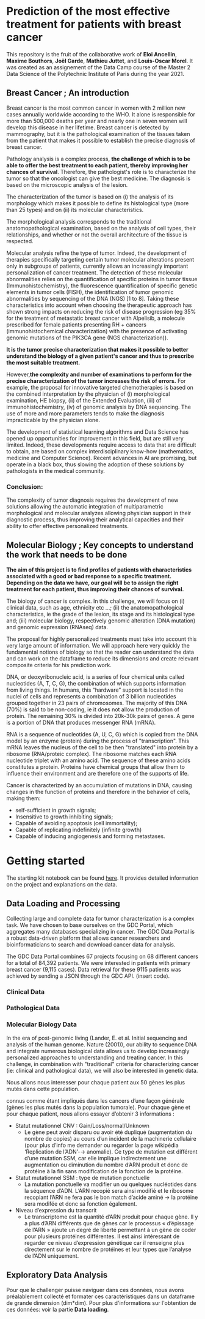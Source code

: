 # Prediction of the most effective treatment for patients with breast cancer

This repository is the fruit of the collaborative work of **Eloi Ancellin**, **Maxime Bouthors**, **Joël Garde**, **Mathieu Juttet**, and **Louis-Oscar Morel**.
It was created as an assignement of the Data Camp course of the Master 2 Data Science of the Polytechnic Institute of Paris during the year 2021.

## Breast Cancer ; An introduction

Breast cancer is the most common cancer in women with 2 million new cases annually worldwide according to the WHO. It alone is responsible for more than 500,000 deaths per year and nearly one in seven women will develop this disease in her lifetime. Breast cancer is detected by mammography, but it is the pathological examination of the tissues taken from the patient that makes it possible to establish the precise diagnosis of breast cancer.

Pathology analysis is a complex process, **the challenge of which is to be able to offer the best treatment to each patient, thereby improving her chances of survival**. Therefore, the pathologist's role is to characterize the tumor so that the oncologist can give the best medicine. The diagnosis is based on the microscopic analysis of the lesion. 

The characterization of the tumor is based on (i) the analysis of its morphology which makes it possible to define its histological type (more than 25 types) and on (ii) its molecular characteristics.

The morphological analysis corresponds to the traditional anatomopathological examination, based on the analysis of cell types, their relationships, and whether or not the overall architecture of the tissue is respected.

Molecular analysis refine the type of tumor. Indeed, the development of therapies specifically targeting certain tumor molecular alterations present only in subgroups of patients, currently allows an increasingly important personalization of cancer treatment. The detection of these molecular abnormalities relies on the quantification of specific proteins in tumor tissue (Immunohistochemistry), the fluorescence quantification of specific genetic elements in tumor cells (FISH), the identification of tumor genomic abnormalities by sequencing of the DNA (NGS) [1 to 8]. Taking these characteristics into account when choosing the therapeutic approach has shown strong impacts on reducing the risk of disease progression (eg 35% for the treatment of metastatic breast cancer with Alpelisib, a molecule prescribed for female patients presenting RH + cancers (immunohistochemical characterization) with the presence of activating genomic mutations of the PIK3CA gene (NGS characterization)).

**It is the tumor precise characterization that makes it possible to better understand the biology of a given patient's cancer and thus to prescribe the most suitable treatment.**


However,**the complexity and number of examinations to perform for the precise characterization of the tumor increases the risk of errors.** For example, the proposal for innovative targeted chemotherapies is based on the combined interpretation by the physician of (i) morphological examination, HE biopsy, (ii) of the Extended Evaluation, (iii) of immunohistochemistry, (iv) of genomic analysis by DNA sequencing. The use of more and more parameters tends to make the diagnosis impracticable by the physician alone.

The development of statistical learning algorithms and Data Science has opened up opportunities for improvement in this field, but are still very limited. Indeed, these developments require access to data that are difficult to obtain, are based on complex interdisciplinary know-how (mathematics, medicine and Computer Science). Recent advances in AI are promising, but operate in a black box, thus slowing the adoption of these solutions by pathologists in the medical community.

### Conclusion:

The complexity of tumor diagnosis requires the development of new solutions allowing the automatic integration of multiparametric morphological and molecular analyzes allowing physician support in their diagnostic process, thus improving their analytical capacities and their ability to offer effective personalized treatments.

## Molecular Biology ; Key concepts to understand the work that needs to be done

**The aim of this project is to find profiles of patients with characteristics associated with a good or bad response to a specific treatment. Depending on the data we have, our goal will be to assign the right treatment for each patient, thus improving their chances of survival.**

The biology of cancer is complex. In this challenge, we will focus on (i) clinical data, such as age, ethnicity etc ...; (ii) the anatomopathological characteristics, ie the grade of the lesion, its stage and its histological type and; (iii) molecular biology, respectively genomic alteration (DNA mutation) and genomic expression (RNAseq) data.


The proposal for highly personalized treatments must take into account this very large amount of information. We will approach here very quickly the fundamental notions of biology so that the reader can understand the data and can work on the dataframe to reduce its dimensions and create relevant composite criteria for his prediction work.


DNA, or deoxyribonucleic acid, is a series of four chemical units called nucleotides (A, T, C, G), the combination of which supports information from living things. In humans, this “hardware” support is located in the nuclei of cells and represents a combination of 3 billion nucleotides grouped together in 23 pairs of chromosomes. The majority of this DNA (70%) is said to be non-coding, ie it does not allow the production of protein. The remaining 30% is divided into 20k-30k pairs of genes. A gene is a portion of DNA that produces messenger RNA (mRNA).


RNA is a sequence of nucleotides (A, U, C, G) which is copied from the DNA model by an enzyme (protein) during the process of "transcription". This mRNA leaves the nucleus of the cell to be then "translated" into protein by a ribosome (RNA/proteic complex). The ribosome matches each RNA nucleotide triplet with an amino acid. The sequence of these amino acids constitutes a protein. Proteins have chemical groups that allow them to influence their environment and are therefore one of the supports of life.


Cancer is characterized by an accumulation of mutations in DNA, causing changes in the function of proteins and therefore in the behavior of cells, making them:
- self-sufficient in growth signals;
- Insensitive to growth inhibiting signals;
- Capable of avoiding apoptosis (cell immortality);
- Capable of replicating indefinitely (infinite growth)
- Capable of inducing angiogenesis and forming metastases.



# Getting started
The starting kit notebook can be found [here](https://github.com/MathieuJuttet/Cancer/blob/main/Starting_kit.ipynb). It provides detailed information on the project and explanations on the data.

## Data Loading and Processing

Collecting large and complete data for tumor characterization is a complex task. We have chosen to base ourselves on the GDC Portal, which aggregates many databases specializing in cancer. The GDC Data Portal is a robust data-driven platform that allows cancer researchers and bioinformaticians to search and download cancer data for analysis.

The GDC Data Portal combines 67 projects focusing on 68 different cancers for a total of 84,392 patients. We were interested in patients with primary breast cancer (9,115 cases). Data retrieval for these 9115 patients was achieved by sending a JSON through the GDC API.
(insert code).


### Clinical Data

### Pathological Data

### Molecular Biology Data

In the era of post-genomic living (Lander, E. et al. Initial sequencing and analysis of the human genome. Nature (2001)), our ability to sequence DNA and integrate numerous biological data allows us to develop increasingly personalized approaches to understanding and treating cancer. In this challenge, in combination with "traditional" criteria for characterizing cancer (ie: clinical and pathological data), we will also be interested in genetic data.

Nous allons nous interesser pour chaque patient aux 50 gènes les plus mutés dans cette population.

connus comme étant impliqués dans les cancers d’une façon générale (gènes les plus mutés dans la population tumorale). Pour chaque gène et pour chaque patient, nous allons essayer d’obtenir 3 informations :

- Statut mutationnel CNV : Gain/Loss/normal/Unknown
	* Le gène peut avoir disparu ou avoir été dupliqué (augmentation du nombre de copies) au cours d’un incident de la machinerie cellulaire (pour plus d’info me demander ou regarder la page wikipédia ‘Replication de l’ADN’-→ anomalie). Ce type de mutation est différent d’une mutation SSM, car elle implique indirectement une augmentation ou diminution du nombre d’ARN produit et donc de protéine à la fin sans modification de la fonction de la protéine.
- Statut mutationnel SSM : type de mutation ponctuelle
	* La mutation ponctuelle va modifier un ou quelques nucléotides dans la séquence d’ADN. L’ARN recopié sera ainsi modifié et le ribosome recopiant l’ARN ne fera pas le bon match d’acide aminé → la protéine sera modifée et donc sa fonction également.
- Niveau d’expression du transcrit
	* Le transcriptome est la quantité d’ARN produit pour chaque gène. Il y a plus d’ARN différents que de gènes car le processus « d’épissage de l’ARN » ajoute un degré de liberté permettant à un gène de coder pour plusieurs protéines différentes. Il est ainsi intéressant de regarder ce niveau d’expression génétique car il renseigne plus directement sur le nombre de protéines et leur types que l’analyse de l’ADN uniquement.


## Exploratory Data Analysis

Pour que le challenger puisse naviguer dans ces données, nous avons préalablement collecté et formater ces caractéristiques dans un dataframe de grande dimension (dim*dim). Pour plus d'informations sur l'obtention de ces données: voir la partie **Data loading**.


